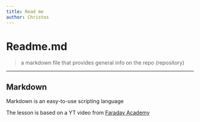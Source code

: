 ```yaml
---
title: Read me
author: Christos
---
```


# Readme.md
> a markdown file that provides general info on the repo (repository)
---
## Markdown
Markdown is an easy-to-use scripting language 

The lesson is based on a YT video from [Faraday Academy](https://www.youtube.com/watch?v=RGOj5yH7evk)
